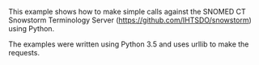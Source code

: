 This example shows how to make simple calls against the SNOMED CT Snowstorm Terminology Server (https://github.com/IHTSDO/snowstorm) using Python. 

The examples were written using Python 3.5 and uses urllib to make the requests.